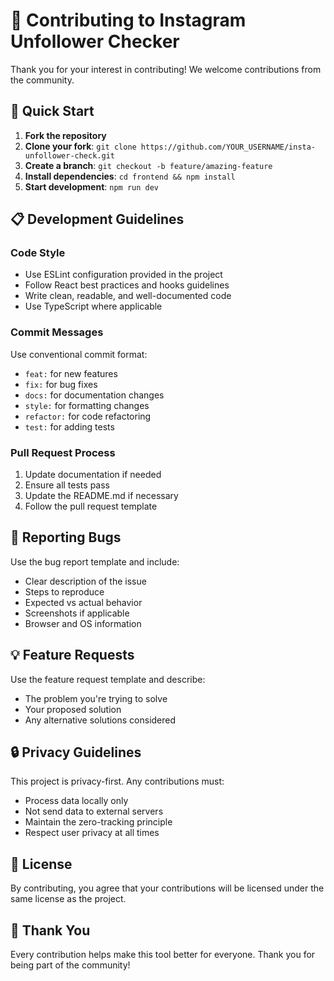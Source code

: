 # 🤝 Contributing to Instagram Unfollower Checker

Thank you for your interest in contributing! We welcome contributions from the community.


## 🚀 Quick Start

1. **Fork the repository**
2. **Clone your fork**: `git clone https://github.com/YOUR_USERNAME/insta-unfollower-check.git`
3. **Create a branch**: `git checkout -b feature/amazing-feature`
4. **Install dependencies**: `cd frontend && npm install`
5. **Start development**: `npm run dev`

## 📋 Development Guidelines

### Code Style
- Use ESLint configuration provided in the project
- Follow React best practices and hooks guidelines
- Write clean, readable, and well-documented code
- Use TypeScript where applicable

### Commit Messages
Use conventional commit format:
- `feat:` for new features
- `fix:` for bug fixes
- `docs:` for documentation changes
- `style:` for formatting changes
- `refactor:` for code refactoring
- `test:` for adding tests

### Pull Request Process
1. Update documentation if needed
2. Ensure all tests pass
3. Update the README.md if necessary
4. Follow the pull request template

## 🐛 Reporting Bugs

Use the bug report template and include:
- Clear description of the issue
- Steps to reproduce
- Expected vs actual behavior
- Screenshots if applicable
- Browser and OS information

## 💡 Feature Requests

Use the feature request template and describe:
- The problem you're trying to solve
- Your proposed solution
- Any alternative solutions considered

## 🔒 Privacy Guidelines

This project is privacy-first. Any contributions must:
- Process data locally only
- Not send data to external servers
- Maintain the zero-tracking principle
- Respect user privacy at all times

## 📝 License

By contributing, you agree that your contributions will be licensed under the same license as the project.

## 🙏 Thank You

Every contribution helps make this tool better for everyone. Thank you for being part of the community!
